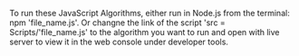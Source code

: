 To run these JavaScript Algorithms, either run in Node.js from the terminal: npm 'file_name.js'. Or changne the link of the script 
'src = Scripts/'file_name.js' to the algorithm you want to run and open with live server to view it in the web console under developer tools. 
